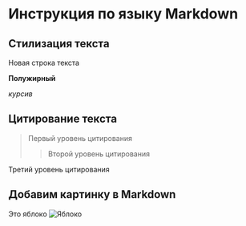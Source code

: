 # Инструкция по языку Markdown

## Стилизация текста

Новая строка текста

**Полужирный**

_курсив_

## Цитирование текста
> Первый уровень цитирования
>> Второй уровень цитирования
>>> 
Третий уровень цитирования 

## Добавим картинку в Markdown
Это яблоко 
![Яблоко](Apple.png)

